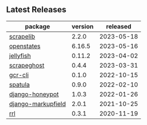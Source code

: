 ## Latest Releases
| package | version | released |
|--------------|-----------|-------------|
| [scrapelib](https://github.com/jamesturk/scrapelib) | 2.2.0 | 2023-05-18 |
| [openstates](https://github.com/openstates/) | 6.16.5 | 2023-05-16 |
| [jellyfish](https://github.com/jamesturk/jellyfish) | 0.11.2 | 2023-04-02 |
| [scrapeghost](https://github.com/jamesturk/scrapeghost) | 0.4.4 | 2023-03-31 |
| [gcr-cli](https://github.com/jamesturk/gcr-cli) | 0.1.0 | 2022-10-15 |
| [spatula](https://github.com/jamesturk/spatula) | 0.9.0 | 2022-02-10 |
| [django-honeypot](https://github.com/jamesturk/django-honeypot) | 1.0.3 | 2022-01-26 |
| [django-markupfield](https://github.com/jamesturk/django-markupfield) | 2.0.1 | 2021-10-25 |
| [rrl](https://github.com/jamesturk/rrl) | 0.3.1 | 2020-11-19 |
